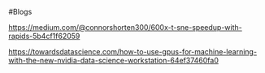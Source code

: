 #Blogs

https://medium.com/@connorshorten300/600x-t-sne-speedup-with-rapids-5b4cf1f62059

https://towardsdatascience.com/how-to-use-gpus-for-machine-learning-with-the-new-nvidia-data-science-workstation-64ef37460fa0
